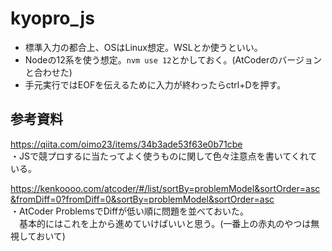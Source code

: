# kyopro_js
- 標準入力の都合上、OSはLinux想定。WSLとか使うといい。
- Nodeの12系を使う想定。`nvm use 12`とかしておく。(AtCoderのバージョンと合わせた)
- 手元実行ではEOFを伝えるために入力が終わったらctrl+Dを押す。

## 参考資料

https://qiita.com/oimo23/items/34b3ade53f63e0b71cbe  
・JSで競プロするに当たってよく使うものに関して色々注意点を書いてくれている。  

https://kenkoooo.com/atcoder/#/list/sortBy=problemModel&sortOrder=asc&fromDiff=0?fromDiff=0&sortBy=problemModel&sortOrder=asc  
・AtCoder ProblemsでDiffが低い順に問題を並べておいた。  
　基本的にはこれを上から進めていけばいいと思う。(一番上の赤丸のやつは無視しておいて)
